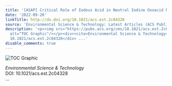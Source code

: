```yaml
---
title: '[ASAP] Critical Role of Iodous Acid in Neutral Iodine Oxoacid Nucleation'
date: '2022-09-20'
linkTitle: http://dx.doi.org/10.1021/acs.est.2c04328
source: 'Environmental Science & Technology: Latest Articles (ACS Publications)'
description: '<p><img src="https://pubs.acs.org/cms/10.1021/acs.est.2c04328/asset/images/medium/es2c04328_0009.gif"
  alt="TOC Graphic"/></p><div><cite>Environmental Science & Technology</cite></div><div>DOI:
  10.1021/acs.est.2c04328</div> ...'
disable_comments: true
---
```

<p><img src="https://pubs.acs.org/cms/10.1021/acs.est.2c04328/asset/images/medium/es2c04328_0009.gif" alt="TOC Graphic"/></p><div><cite>Environmental Science & Technology</cite></div><div>DOI: 10.1021/acs.est.2c04328</div> ...